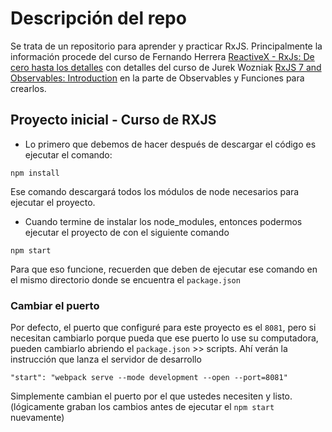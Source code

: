 # Descripción del repo

Se trata de un repositorio para aprender y practicar RxJS. Principalmente la información procede del curso de Fernando Herrera [ReactiveX - RxJs: De cero hasta los detalles](https://www.udemy.com/course/rxjs-de-cero-hasta-los-detalles/) con detalles del curso de Jurek Wozniak [RxJS 7 and Observables: Introduction](https://www.udemy.com/course/rxjs-and-observables/?kw=RxJS+7+and+Observables%3A+Introduction) en la parte de Observables y Funciones para crearlos.




## Proyecto inicial - Curso de RXJS

* Lo primero que debemos de hacer después de descargar el código es ejecutar el comando:

```
npm install
```
Ese comando descargará todos los módulos de node necesarios para ejecutar el proyecto.


* Cuando termine de instalar los node_modules, entonces podermos ejecutar el proyecto de con el siguiente comando

```
npm start
```
Para que eso funcione, recuerden que deben de ejecutar ese comando en el mismo directorio donde se encuentra el ```package.json```

### Cambiar el puerto
Por defecto, el puerto que configuré para este proyecto es el ```8081```, pero si necesitan cambiarlo porque pueda que ese puerto lo use su computadora, pueden cambiarlo abriendo el ```package.json``` >> scripts. Ahí verán la instrucción que lanza el servidor de desarrollo

```
"start": "webpack serve --mode development --open --port=8081"
```

Simplemente cambian el puerto por el que ustedes necesiten y listo. (lógicamente graban los cambios antes de ejecutar el ```npm start``` nuevamente)



